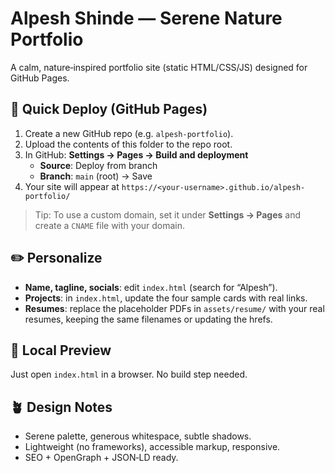 # Alpesh Shinde — Serene Nature Portfolio

A calm, nature‑inspired portfolio site (static HTML/CSS/JS) designed for GitHub Pages.

## 🚀 Quick Deploy (GitHub Pages)

1. Create a new GitHub repo (e.g. `alpesh-portfolio`).
2. Upload the contents of this folder to the repo root.
3. In GitHub: **Settings → Pages → Build and deployment**
   - **Source**: Deploy from branch
   - **Branch**: `main` (root) → Save
4. Your site will appear at `https://<your-username>.github.io/alpesh-portfolio/`

> Tip: To use a custom domain, set it under **Settings → Pages** and create a `CNAME` file with your domain.

## ✏️ Personalize

- **Name, tagline, socials**: edit `index.html` (search for “Alpesh”).
- **Projects**: in `index.html`, update the four sample cards with real links.
- **Resumes**: replace the placeholder PDFs in `assets/resume/` with your real resumes,
  keeping the same filenames or updating the hrefs.

## 🧪 Local Preview

Just open `index.html` in a browser. No build step needed.

## 🪴 Design Notes

- Serene palette, generous whitespace, subtle shadows.
- Lightweight (no frameworks), accessible markup, responsive.
- SEO + OpenGraph + JSON‑LD ready.